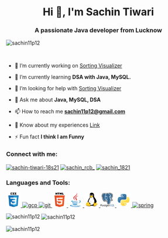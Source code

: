 
<h1 align="center">Hi 👋, I'm Sachin Tiwari</h1>
<h3 align="center">A passionate Java developer from Lucknow</h3>

<p align="left"> <img src="https://komarev.com/ghpvc/?username=sachin11p12&label=Profile%20views&color=0e75b6&style=flat" alt="sachin11p12" /> </p>

<p align="left"> <a href="https://twitter.com/" target="blank"><img src="https://img.shields.io/twitter/follow/?logo=twitter&style=for-the-badge" alt="" /></a> </p>

- 🔭 I’m currently working on [Sorting Visualizer](https://github.com/sachin11p12/Sorting-Visualizer)

- 🌱 I’m currently learning **DSA with Java, MySQL.**

- 🤝 I’m looking for help with [Sorting Visualizer](https://github.com/sachin11p12/Sorting-Visualizer)

- 💬 Ask me about **Java, MySQL, DSA**

- 📫 How to reach me **sachin11p12@gmail.com**

- 📄 Know about my experiences <a href="https://drive.google.com/file/d/1Ah7rPPkpMLZVKuQ8xEAID3os6SgYy6gi/view?usp=drivesdk">Link</a>

- ⚡ Fun fact **I think I am Funny**

<h3 align="left">Connect with me:</h3>
<p align="left">
<a href="https://linkedin.com/in/sachin-tiwari-18s21" target="blank"><img align="center" src="https://raw.githubusercontent.com/rahuldkjain/github-profile-readme-generator/master/src/images/icons/Social/linked-in-alt.svg" alt="sachin-tiwari-18s21" height="30" width="40" /></a>
<a href="https://instagram.com/sachin_rcb_" target="blank"><img align="center" src="https://raw.githubusercontent.com/rahuldkjain/github-profile-readme-generator/master/src/images/icons/Social/instagram.svg" alt="sachin_rcb_" height="30" width="40" /></a>
<a href="https://www.leetcode.com/sachin_1821" target="blank"><img align="center" src="https://raw.githubusercontent.com/rahuldkjain/github-profile-readme-generator/master/src/images/icons/Social/leet-code.svg" alt="sachin_1821" height="30" width="40" /></a>
</p>

<h3 align="left">Languages and Tools:</h3>
<p align="left"> <a href="https://www.w3schools.com/css/" target="_blank" rel="noreferrer"> <img src="https://raw.githubusercontent.com/devicons/devicon/master/icons/css3/css3-original-wordmark.svg" alt="css3" width="40" height="40"/> </a> <a href="https://cloud.google.com" target="_blank" rel="noreferrer"> <img src="https://www.vectorlogo.zone/logos/google_cloud/google_cloud-icon.svg" alt="gcp" width="40" height="40"/> </a> <a href="https://git-scm.com/" target="_blank" rel="noreferrer"> <img src="https://www.vectorlogo.zone/logos/git-scm/git-scm-icon.svg" alt="git" width="40" height="40"/> </a> <a href="https://www.w3.org/html/" target="_blank" rel="noreferrer"> <img src="https://raw.githubusercontent.com/devicons/devicon/master/icons/html5/html5-original-wordmark.svg" alt="html5" width="40" height="40"/> </a> <a href="https://www.java.com" target="_blank" rel="noreferrer"> <img src="https://raw.githubusercontent.com/devicons/devicon/master/icons/java/java-original.svg" alt="java" width="40" height="40"/> </a> <a href="https://www.linux.org/" target="_blank" rel="noreferrer"> <img src="https://raw.githubusercontent.com/devicons/devicon/master/icons/linux/linux-original.svg" alt="linux" width="40" height="40"/> </a> <a href="https://www.postgresql.org" target="_blank" rel="noreferrer"> <img src="https://raw.githubusercontent.com/devicons/devicon/master/icons/postgresql/postgresql-original-wordmark.svg" alt="postgresql" width="40" height="40"/> </a> <a href="https://www.python.org" target="_blank" rel="noreferrer"> <img src="https://raw.githubusercontent.com/devicons/devicon/master/icons/python/python-original.svg" alt="python" width="40" height="40"/> </a> <a href="https://spring.io/" target="_blank" rel="noreferrer"> <img src="https://www.vectorlogo.zone/logos/springio/springio-icon.svg" alt="spring" width="40" height="40"/> </a> </p>

<p><img align="left" src="https://github-readme-stats.vercel.app/api/top-langs?username=sachin11p12&show_icons=true&locale=en&layout=compact" alt="sachin11p12" /></p>

<p>&nbsp;<img align="center" src="https://github-readme-stats.vercel.app/api?username=sachin11p12&show_icons=true&locale=en" alt="sachin11p12" /></p>

<p><img align="center" src="https://github-readme-streak-stats.herokuapp.com/?user=sachin11p12&" alt="sachin11p12" /></p>

